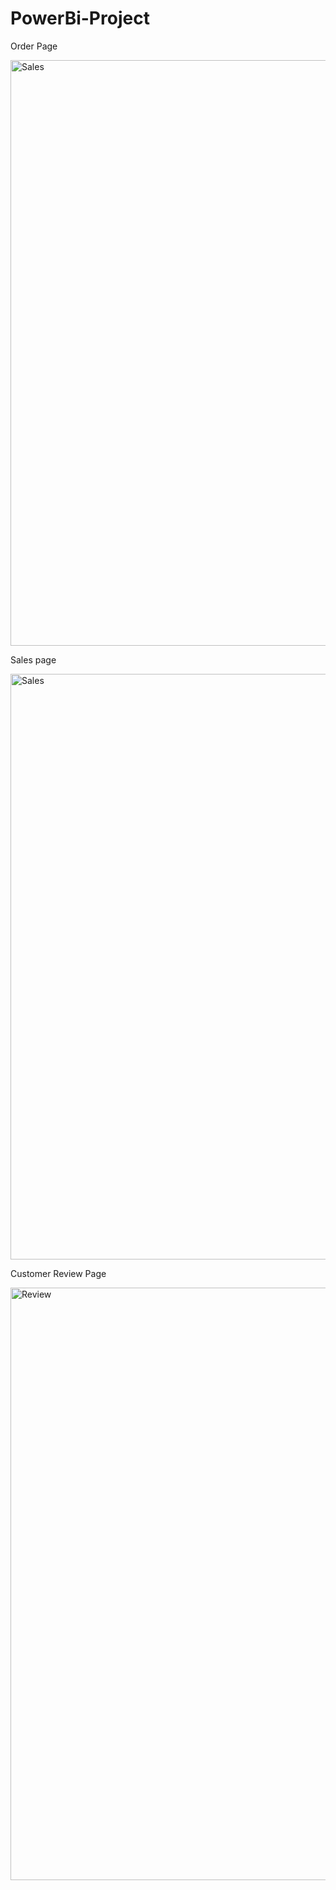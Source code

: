 # PowerBi-Project

 Order Page
 
 <img width="937" alt="Sales" src="https://github.com/nishathmhd/PowerBi-Project/assets/117710744/5f421e43-dd48-4722-aaf1-a92270bb63dd">

 Sales page

 <img width="937" alt="Sales" src="https://github.com/nishathmhd/PowerBi-Project/assets/117710744/014fdeec-8c49-4085-9ae1-ebde03a9492d">

 Customer Review Page

 <img width="948" alt="Review" src="https://github.com/nishathmhd/PowerBi-Project/assets/117710744/b688af41-0847-4612-b359-9dd6924a87c3">
